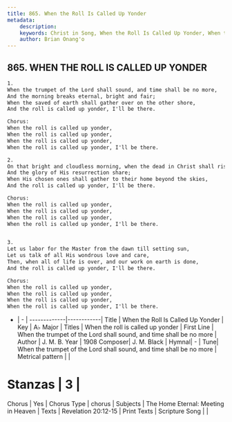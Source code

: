 ```yaml
---
title: 865. When the Roll Is Called Up Yonder
metadata:
    description: 
    keywords: Christ in Song, When the Roll Is Called Up Yonder, When the trumpet of the Lord shall sound, and time shall be no more, When the roll is called up yonder
    author: Brian Onang'o
---
```



## 865. WHEN THE ROLL IS CALLED UP YONDER

```txt
1.
When the trumpet of the Lord shall sound, and time shall be no more,
And the morning breaks eternal, bright and fair;
When the saved of earth shall gather over on the other shore,
And the roll is called up yonder, I'll be there.

Chorus:
When the roll is called up yonder,
When the roll is called up yonder, 
When the roll is called up yonder,
When the roll is called up yonder, I'll be there.

2.
On that bright and cloudless morning, when the dead in Christ shall rise,
And the glory of His resurrection share;
When His chosen ones shall gather to their home beyond the skies,
And the roll is called up yonder, I'll be there. 

Chorus:
When the roll is called up yonder,
When the roll is called up yonder, 
When the roll is called up yonder,
When the roll is called up yonder, I'll be there.


3.
Let us labor for the Master from the dawn till setting sun,
Let us talk of all His wondrous love and care,
Then, when all of life is over, and our work on earth is done,
And the roll is called up yonder, I'll be there. 

Chorus:
When the roll is called up yonder,
When the roll is called up yonder, 
When the roll is called up yonder,
When the roll is called up yonder, I'll be there.

```

- |   -  |
-------------|------------|
Title | When the Roll Is Called Up Yonder |
Key | A♭ Major |
Titles | When the roll is called up yonder |
First Line | When the trumpet of the Lord shall sound, and time shall be no more |
Author | J. M. B.
Year | 1908
Composer| J. M. Black |
Hymnal|  - |
Tune| When the trumpet of the Lord shall sound, and time shall be no more |
Metrical pattern | |
# Stanzas | 3 |
Chorus | Yes |
Chorus Type | chorus |
Subjects | The Home Eternal: Meeting in Heaven |
Texts | Revelation 20:12-15 |
Print Texts | 
Scripture Song |  |
  
